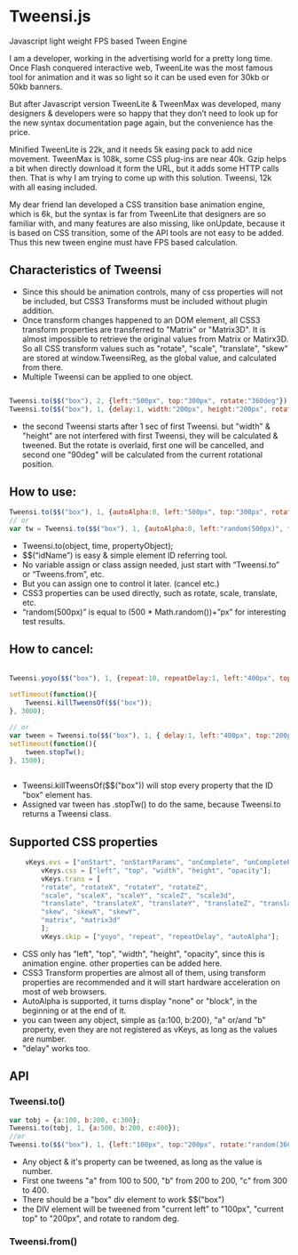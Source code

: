 # Tweensi.js

Javascript light weight FPS based Tween Engine 

I am a developer, working in the advertising world for a pretty long time.
Once Flash conquered interactive web, TweenLite was the most famous tool for animation and it was so light so it can be used even for 30kb or 50kb banners.

But after Javascript version TweenLite & TweenMax was developed, many designers & developers were so happy that they don’t need to look up for the new syntax documentation page again, but the convenience has the price.

Minified TweenLite is 22k, and it needs 5k easing pack to add nice movement.
TweenMax is 108k, some CSS plug-ins are near 40k.
Gzip helps a bit when directly download it form the URL, but it adds some HTTP calls then.
That is why I am trying to come up with this solution. Tweensi, 12k with all easing included.

My dear friend Ian developed a CSS transition base animation engine, which is 6k, but the syntax is far from TweenLite that designers are so familiar with, and many features are also missing, like onUpdate, because it is based on CSS transition, some of the API tools are not easy to be added. Thus this new tween engine must have FPS based calculation.


Characteristics of Tweensi
--------------
- Since this should be animation controls, many of css properties will not be included, but CSS3 Transforms must be included without plugin addition.
- Once transform changes happened to an DOM element, all CSS3 transform properties are transferred to "Matrix" or "Matrix3D". It is almost impossible to retrieve the original values from Matrix or Matirx3D. So all CSS transform values such as "rotate", "scale", "translate", "skew" are stored at window.TweensiReg, as the global value, and calculated from there.
- Multiple Tweensi can be applied to one object.
```javascript

Tweensi.to($$("box"), 2, {left:"500px", top:"300px", rotate:"360deg"});
Tweensi.to($$("box"), 1, {delay:1, width:"200px", height:"200px", rotate:"90deg"});

```
- the second Tweensi starts after 1 sec of first Tweensi. but "width" & "height" are not interfered with first Tweensi, they will be calculated & tweened. But the rotate is overlaid, first one will be cancelled, and second one "90deg" will be calculated from the current rotational position.




How to use:
--------------

```javascript
Tweensi.to($$("box"), 1, {autoAlpha:0, left:"500px", top:"300px", rotate:"360deg"});
// or
var tw = Tweensi.to($$("box"), 1, {autoAlpha:0, left:"random(500px)", top:"random(300px)", rotate:"random(360deg)"});

```
- Tweensi.to(object, time, propertyObject);
- $$(“idName”) is easy & simple element ID referring tool.
- No variable assign or class assign needed, just start with “Tweensi.to” or “Tweens.from”, etc.
- But you can assign one to control it later. (cancel etc.)
- CSS3 properties can be used directly, such as rotate, scale, translate, etc.
- “random(500px)” is equal to (500 * Math.random())+”px” for interesting test results.


How to cancel:
--------------
```javascript
	
Tweensi.yoyo($$("box"), 1, {repeat:10, repeatDelay:1, left:"400px", top:"200px", rotate:"180deg"});
	
setTimeout(function(){
	Tweensi.killTweensOf($$("box"));
}, 3000);

// or
var tween = Tweensi.to($$("box"), 1, { delay:1, left:"400px", top:"200px", rotate:"180deg"});
setTimeout(function(){
	tween.stopTw();
}, 1500);
	
```
- Tweensi.killTweensOf($$("box")) will stop every property that the ID "box" element has.
- Assigned var tween has .stopTw() to do the same, because Tweensi.to returns a Tweensi class.


Supported CSS properties
--------------
```javascript
	vKeys.evs = ["onStart", "onStartParams", "onComplete", "onCompleteParams", "onUpdate", "onUpdateParams", "onRepeat", "onRepeatParams"];
		vKeys.css = ["left", "top", "width", "height", "opacity"]; 
		vKeys.trans = [
		"rotate", "rotateX", "rotateY", "rotateZ",
		"scale", "scaleX", "scaleY", "scaleZ", "scale3d",
		"translate", "translateX", "translateY", "translateZ", "translate3d",
		"skew", "skewX", "skewY",
		"matrix", "matrix3d"
		];
		vKeys.skip = ["yoyo", "repeat", "repeatDelay", "autoAlpha"];

```
- CSS only has "left", "top", "width", "height", "opacity", since this is animation engine. other properties can be added here.
- CSS3 Transform properties are almost all of them, using transform properties are recommended and it will start hardware acceleration on most of web browsers.
- AutoAlpha is supported, it turns display "none" or "block", in the beginning or at the end of it.
- you can tween any object, simple as {a:100, b:200}, "a" or/and "b" property, even they are not registered as vKeys, as long as the values are number.
- "delay" works too.


## API

### Tweensi.to()
```javascript
var tobj = {a:100, b:200, c:300};
Tweensi.to(tobj, 1, {a:500, b:200, c:400});
//or
Tweensi.to($$("box"), 1, {left:"100px", top:"200px", rotate:"random(360deg)"});
```
- Any object & it's property can be tweened, as long as the value is number. 
- First one tweens "a" from 100 to 500, "b" from 200 to 200, "c" from 300 to 400.
- There should be a "box" div element to work $$("box")
- the DIV element will be tweened from "current left" to "100px", "current top" to "200px", and rotate to random deg.

### Tweensi.from()







